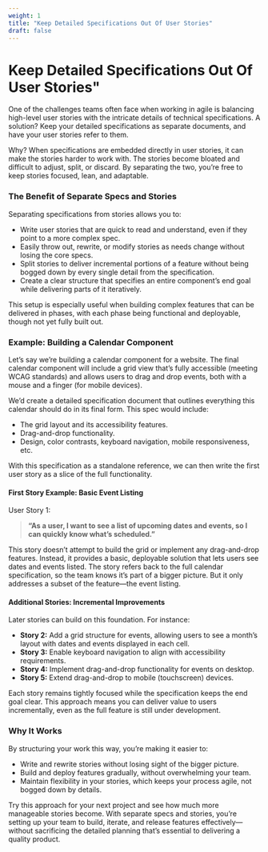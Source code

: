 ```yaml
---
weight: 1
title: "Keep Detailed Specifications Out Of User Stories"
draft: false
---
```


# Keep Detailed Specifications Out Of User Stories"

One of the challenges teams often face when working in agile is balancing high-level user stories with the intricate details of technical specifications. A solution? Keep your detailed specifications as separate documents, and have your user stories refer to them.

Why? When specifications are embedded directly in user stories, it can make the stories harder to work with. The stories become bloated and difficult to adjust, split, or discard. By separating the two, you’re free to keep stories focused, lean, and adaptable.

### The Benefit of Separate Specs and Stories

Separating specifications from stories allows you to:
- Write user stories that are quick to read and understand, even if they point to a more complex spec.
- Easily throw out, rewrite, or modify stories as needs change without losing the core specs.
- Split stories to deliver incremental portions of a feature without being bogged down by every single detail from the specification.
- Create a clear structure that specifies an entire component’s end goal while delivering parts of it iteratively.

This setup is especially useful when building complex features that can be delivered in phases, with each phase being functional and deployable, though not yet fully built out.

### Example: Building a Calendar Component

Let’s say we’re building a calendar component for a website. The final calendar component will include a grid view that’s fully accessible (meeting WCAG standards) and allows users to drag and drop events, both with a mouse and a finger (for mobile devices).

We’d create a detailed specification document that outlines everything this calendar should do in its final form. This spec would include:
- The grid layout and its accessibility features.
- Drag-and-drop functionality.
- Design, color contrasts, keyboard navigation, mobile responsiveness, etc.

With this specification as a standalone reference, we can then write the first user story as a slice of the full functionality.

#### First Story Example: Basic Event Listing

User Story 1:
> **“As a user, I want to see a list of upcoming dates and events, so I can quickly know what’s scheduled.”**

This story doesn’t attempt to build the grid or implement any drag-and-drop features. Instead, it provides a basic, deployable solution that lets users see dates and events listed. The story refers back to the full calendar specification, so the team knows it’s part of a bigger picture. But it only addresses a subset of the feature—the event listing.

#### Additional Stories: Incremental Improvements

Later stories can build on this foundation. For instance:
- **Story 2:** Add a grid structure for events, allowing users to see a month’s layout with dates and events displayed in each cell.
- **Story 3:** Enable keyboard navigation to align with accessibility requirements.
- **Story 4:** Implement drag-and-drop functionality for events on desktop.
- **Story 5:** Extend drag-and-drop to mobile (touchscreen) devices.

Each story remains tightly focused while the specification keeps the end goal clear. This approach means you can deliver value to users incrementally, even as the full feature is still under development.

### Why It Works

By structuring your work this way, you’re making it easier to:
- Write and rewrite stories without losing sight of the bigger picture.
- Build and deploy features gradually, without overwhelming your team.
- Maintain flexibility in your stories, which keeps your process agile, not bogged down by details.
  
Try this approach for your next project and see how much more manageable stories become. With separate specs and stories, you’re setting up your team to build, iterate, and release features effectively—without sacrificing the detailed planning that’s essential to delivering a quality product.
